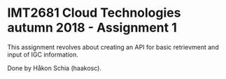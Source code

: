 # IMT2681 Cloud Technologies autumn 2018 - Assignment 1
This assignment revolves about creating an API for basic retrievment and input of IGC information.

Done by Håkon Schia (haakosc).
